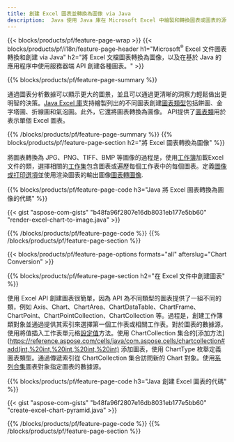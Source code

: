 ```yaml
---
title: 創建 Excel 圖表並轉換為圖像 via Java
description:  Java 使用 Java 庫在 Microsoft Excel 中繪製和轉換圖表或圖表的源代碼。
---
```

{{< blocks/products/pf/feature-page-wrap >}}
{{< blocks/products/pf/i18n/feature-page-header h1="Microsoft<sup>&reg;</sup> Excel 文件圖表轉換和創建 via Java" h2="將 Excel 文檔圖表轉換為圖像，以及在基於 Java 的應用程序中使用服務器端 API 創建各種圖表。" >}}


{{% blocks/products/pf/feature-page-summary %}}

通過圖表分析數據可以顯示更大的圖景，並且可以通過更清晰的洞察力輕鬆做出更明智的決策。[Java Excel 庫](/cells/zh-hant/java/)支持繪製列出的不同圖表創建[圖表類型](https://reference.aspose.com/cells/java/com.aspose.cells/ChartType)包括餅圖、金字塔圖、折線圖和氣泡圖。此外，它還將圖表轉換為圖像。 API提供了[圖表類](https://reference.aspose.com/cells/java/com.aspose.cells/Chart)用於表示單個 Excel 圖表。

{{% /blocks/products/pf/feature-page-summary %}}
{{% blocks/products/pf/feature-page-section h2="將 Excel 圖表轉換為圖像" %}}

將圖表轉換為 JPG、PNG、TIFF、BMP 等圖像的過程是，使用[工作簿](https://reference.aspose.com/java/cells/com.aspose.cells/workbook)加載Excel文件的類，選擇相關的[工作集](https://reference.aspose.com/cells/java/com.aspose.cells/worksheet)包含圖表或遍歷每個工作表中的每個圖表。定義[圖像或打印選項](https://reference.aspose.com/cells/java/com.aspose.cells/ImageOrPrintOptions)並使用渲染圖表的輸出圖像[圖表轉圖像](https://reference.aspose.com/cells/java/com.aspose.cells/chart#toImage(java.io.OutputStream,%20com.aspose.cells.ImageOrPrintOptions)).


{{% blocks/products/pf/feature-page-code h3="Java 將 Excel 圖表轉換為圖像的代碼" %}}

{{< gist "aspose-com-gists" "b48fa96f2807e16db8031eb177e5bb60" "render-excel-chart-to-image.java" >}}

{{% /blocks/products/pf/feature-page-code %}}
{{% /blocks/products/pf/feature-page-section %}}

{{< blocks/products/pf/feature-page-options formats="all" afterslug="Chart Conversion" >}}


{{% blocks/products/pf/feature-page-section h2="在 Excel 文件中創建圖表" %}}

使用 Excel API 創建圖表很簡單，因為 API 為不同類型的圖表提供了一組不同的類，例如 Axis、Chart、ChartArea、ChartDataTable、ChartFrame、ChartPoint、ChartPointCollection、ChartCollection 等。過程是，創建工作簿類對象並通過提供其索引來選擇第一個工作表或相關工作表。對於圖表的數據源，使用將值插入工作表單元格[設定值](https://reference.aspose.com/cells/java/com.aspose.cells/cell#Value)方法。使用 ChartCollection 集合的[添加方法](https://reference.aspose.com/cells/java/com.aspose.cells/chartcollection#add(int,%20int,%20int,%20int,%20int) 添加圖表，使用 ChartType 枚舉定義圖表類型。通過傳遞索引從 ChartCollection 集合訪問新的 Chart 對象。使用[系列合集](https://reference.aspose.com/cells/java/com.aspose.cells/SeriesCollection)圖表對象指定圖表的數據源。

{{% blocks/products/pf/feature-page-code h3="Java 創建 Excel 圖表的代碼" %}}

{{< gist "aspose-com-gists" "b48fa96f2807e16db8031eb177e5bb60" "create-excel-chart-pyramid.java" >}}

{{% /blocks/products/pf/feature-page-code %}}
{{% /blocks/products/pf/feature-page-section %}}
